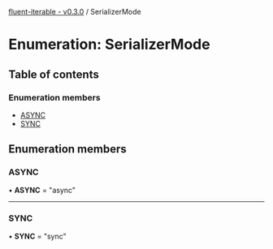 [fluent-iterable - v0.3.0](../README.md) / SerializerMode

# Enumeration: SerializerMode

## Table of contents

### Enumeration members

- [ASYNC](serializermode.md#async)
- [SYNC](serializermode.md#sync)

## Enumeration members

### ASYNC

• **ASYNC** = "async"

___

### SYNC

• **SYNC** = "sync"
